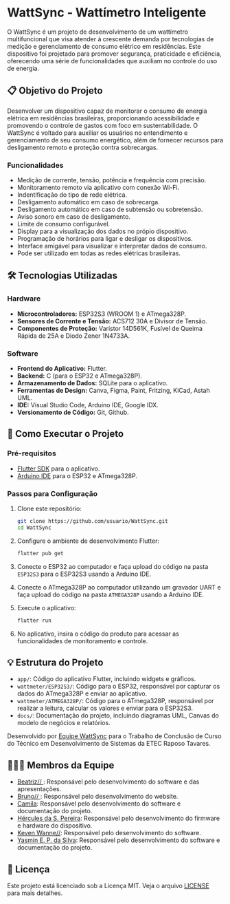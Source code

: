 # WattSync - Wattímetro Inteligente

O WattSync é um projeto de desenvolvimento de um wattímetro multifuncional que visa atender à crescente demanda por tecnologias de medição e gerenciamento de consumo elétrico em residências. Este dispositivo foi projetado para promover segurança, praticidade e eficiência, oferecendo uma série de funcionalidades que auxiliam no controle do uso de energia.

## 📋 Objetivo do Projeto
Desenvolver um dispositivo capaz de monitorar o consumo de energia elétrica em residências brasileiras, proporcionando acessibilidade e promovendo o controle de gastos com foco em sustentabilidade. O WattSync é voltado para auxiliar os usuários no entendimento e gerenciamento de seu consumo energético, além de fornecer recursos para desligamento remoto e proteção contra sobrecargas.

### Funcionalidades
- Medição de corrente, tensão, potência e frequência com precisão.
- Monitoramento remoto via aplicativo com conexão Wi-Fi.
- Indentificação do tipo de rede elétrica.
- Desligamento automático em caso de sobrecarga.
- Desligamento automático em caso de subtensão ou sobretensão.
- Aviso sonoro em caso de desligamento.
- Limite de consumo configurável.
- Display para a visualização dos dados no própio dispositivo.
- Programação de horários para ligar e desligar os dispositivos.
- Interface amigável para visualizar e interpretar dados de consumo.
- Pode ser utilizado em todas as redes elétricas brasileiras.
## 🛠️ Tecnologias Utilizadas

### Hardware
- **Microcontroladores:** ESP32S3 (WROOM 1) e ATmega328P.
- **Sensores de Corrente e Tensão:** ACS712 30A e Divisor de Tensão.
- **Componentes de Proteção:** Varistor 14D561K, Fusível de Queima Rápida de 25A e Diodo Zener 1N4733A.

### Software
- **Frontend do Aplicativo:** Flutter.
- **Backend:** C (para o ESP32 e ATmega328P).
- **Armazenamento de Dados:** SQLite para o aplicativo.
- **Ferramentas de Design:** Canva, Figma, Paint, Fritzing, KiCad, Astah UML.
- **IDE:** Visual Studio Code, Arduino IDE, Google IDX.
- **Versionamento de Código:** Git, Github.

## 🚀 Como Executar o Projeto

### Pré-requisitos
- [Flutter SDK](https://flutter.dev/docs/get-started/install) para o aplicativo.
- [Arduino IDE](https://www.arduino.cc/en/software) para o ESP32 e ATmega328P.

  
### Passos para Configuração
1. Clone este repositório:
    ```bash
    git clone https://github.com/usuario/WattSync.git
    cd WattSync
    ```

2. Configure o ambiente de desenvolvimento Flutter:
    ```bash
    flutter pub get
    ```

3. Conecte o ESP32 ao computador e faça upload do código na pasta `ESP32S3` para o ESP32S3 usando a Arduino IDE.

4. Conecte o ATmega328P ao computador utilizando um gravador UART e faça upload do código na pasta `ATMEGA328P` usando a Arduino IDE.

5. Execute o aplicativo:
    ```bash
    flutter run
    ```

6. No aplicativo, insira o código do produto para acessar as funcionalidades de monitoramento e controle.


## 💡 Estrutura do Projeto

- `app/`: Código do aplicativo Flutter, incluindo widgets e gráficos.
- `wattmeter/ESP32S3/`: Código para o ESP32, responsável por capturar os dados do ATmega328P e enviar ao aplicativo.
- `wattmeter/ATMEGA328P/`: Código para o ATmega328P, responsável por realizar a leitura, calcular os valores e enviar para o ESP32S3.
- `docs/`: Documentação do projeto, incluindo diagramas UML, Canvas do modelo de negócios e relatórios.


Desenvolvido por [Equipe WattSync](https://github.com/WattSync) para o Trabalho de Conclusão de Curso do Técnico em Desenvolvimento de Sistemas da ETEC Raposo Tavares.


## 👷👷‍♀️ Membros da Equipe

- [Beatriz// ](https://www.linkedin.com/in/beatrizbernardess): Responsável pelo desenvolvimento do software e das apresentações.
- [Bruno// ](https://github.com/usuario/WattSync): Responsável pelo desenvolvimento do website.
- [Camila](https://www.linkedin.com/in/camila-lourenco23032007): Responsável pelo desenvolvimento do software e documentação do projeto.
- [Hércules da S. Pereira](https://www.linkedin.com/in/herculessp): Responsável pelo desenvolvimento do firmware e hardware do dispositivo.
- [Keven Wanne//](https://github.com/usuario/WattSync): Responsável pelo desenvolvimento do software.
- [Yasmin E. P. da Silva](https://www.linkedin.com/in/yasminpilla): Responsável pelo desenvolvimento do software e documentação do projeto.


## 📝 Licença

Este projeto está licenciado sob a Licença MIT. Veja o arquivo [LICENSE](./LICENSE) para mais detalhes.